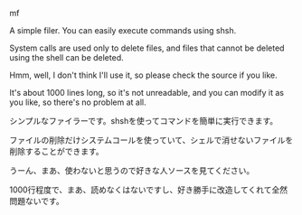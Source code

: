 mf


A simple filer. You can easily execute commands using shsh.

System calls are used only to delete files, and files that cannot be deleted using the shell can be deleted.

Hmm, well, I don't think I'll use it, so please check the source if you like.

It's about 1000 lines long, so it's not unreadable, and you can modify it as you like, so there's no problem at all.

シンプルなファイラーです。shshを使ってコマンドを簡単に実行できます。

ファイルの削除だけシステムコールを使っていて、シェルで消せないファイルを削除することができます。

うーん、まあ、使わないと思うので好きな人ソースを見てください。

1000行程度で、まあ、読めなくはないですし、好き勝手に改造してくれて全然問題ないです。

